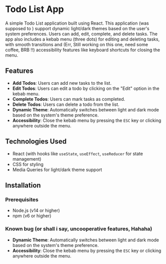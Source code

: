 # Todo List App

A simple Todo List application built using React. This application (was supposed to ) support dynamic light/dark themes based on the user's system preferences. Users can add, edit, complete, and delete tasks. The app also includes a kebab menu (three dots) for editing and deleting tasks, with smooth transitions and (Err, Still working on this one, need some coffee, BRB !!) accessibility features like keyboard shortcuts for closing the menu.

## Features

- **Add Todos**: Users can add new tasks to the list.
- **Edit Todos**: Users can edit a todo by clicking on the "Edit" option in the kebab menu.
- **Complete Todos**: Users can mark tasks as completed.
- **Delete Todos**: Users can delete a todo from the list.
- **Dynamic Theme**: Automatically switches between light and dark mode based on the system's theme preference.
- **Accessibility**: Close the kebab menu by pressing the `ESC` key or clicking anywhere outside the menu.

## Technologies Used

- React (with hooks like `useState`, `useEffect`, `useReducer` for state management)
- CSS for styling
- Media Queries for light/dark theme support

## Installation

### Prerequisites

- Node.js (v14 or higher)
- npm (v6 or higher)


### Known bug (or shall i say, uncooperative features, Hahaha)
-  **Dynamic Theme**: Automatically switches between light and dark mode based on the system's theme preference.
- **Accessibility**: Close the kebab menu by pressing the `ESC` key or clicking anywhere outside the menu.

